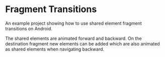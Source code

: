 # Fragment Transitions

An example project showing how to use shared element fragment transitions on Android.

The shared elements are animated forward and backward. On the destination fragment new elements can be added which are also animated as shared elements when navigating backward.
